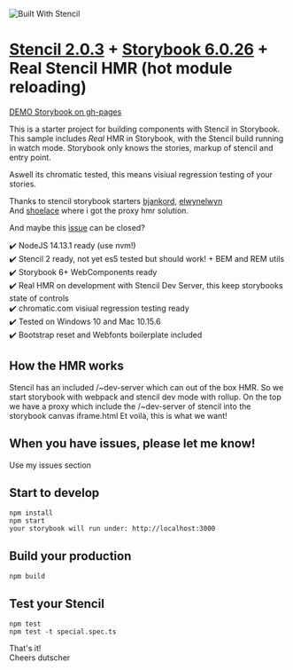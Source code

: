 ![Built With Stencil](https://img.shields.io/badge/-Built%20With%20Stencil-16161d.svg?logo=data%3Aimage%2Fsvg%2Bxml%3Bbase64%2CPD94bWwgdmVyc2lvbj0iMS4wIiBlbmNvZGluZz0idXRmLTgiPz4KPCEtLSBHZW5lcmF0b3I6IEFkb2JlIElsbHVzdHJhdG9yIDE5LjIuMSwgU1ZHIEV4cG9ydCBQbHVnLUluIC4gU1ZHIFZlcnNpb246IDYuMDAgQnVpbGQgMCkgIC0tPgo8c3ZnIHZlcnNpb249IjEuMSIgaWQ9IkxheWVyXzEiIHhtbG5zPSJodHRwOi8vd3d3LnczLm9yZy8yMDAwL3N2ZyIgeG1sbnM6eGxpbms9Imh0dHA6Ly93d3cudzMub3JnLzE5OTkveGxpbmsiIHg9IjBweCIgeT0iMHB4IgoJIHZpZXdCb3g9IjAgMCA1MTIgNTEyIiBzdHlsZT0iZW5hYmxlLWJhY2tncm91bmQ6bmV3IDAgMCA1MTIgNTEyOyIgeG1sOnNwYWNlPSJwcmVzZXJ2ZSI%2BCjxzdHlsZSB0eXBlPSJ0ZXh0L2NzcyI%2BCgkuc3Qwe2ZpbGw6I0ZGRkZGRjt9Cjwvc3R5bGU%2BCjxwYXRoIGNsYXNzPSJzdDAiIGQ9Ik00MjQuNywzNzMuOWMwLDM3LjYtNTUuMSw2OC42LTkyLjcsNjguNkgxODAuNGMtMzcuOSwwLTkyLjctMzAuNy05Mi43LTY4LjZ2LTMuNmgzMzYuOVYzNzMuOXoiLz4KPHBhdGggY2xhc3M9InN0MCIgZD0iTTQyNC43LDI5Mi4xSDE4MC40Yy0zNy42LDAtOTIuNy0zMS05Mi43LTY4LjZ2LTMuNkgzMzJjMzcuNiwwLDkyLjcsMzEsOTIuNyw2OC42VjI5Mi4xeiIvPgo8cGF0aCBjbGFzcz0ic3QwIiBkPSJNNDI0LjcsMTQxLjdIODcuN3YtMy42YzAtMzcuNiw1NC44LTY4LjYsOTIuNy02OC42SDMzMmMzNy45LDAsOTIuNywzMC43LDkyLjcsNjguNlYxNDEuN3oiLz4KPC9zdmc%2BCg%3D%3D&colorA=16161d&style=flat-square)

# [Stencil 2.0.3](https://stenciljs.com/) + [Storybook 6.0.26](https://storybook.js.org/) + Real Stencil HMR (hot module reloading)

[ DEMO Storybook on gh-pages](https://dutscher.github.io/stencil-storybook/)

This is a starter project for building components with Stencil in Storybook.
This sample includes _Real_ HMR in Storybook, with the Stencil build running in watch mode.
Storybook only knows the stories, markup of stencil and entry point.

Aswell its chromatic tested, this means visiual regression testing of your stories.

Thanks to stencil storybook starters [bjankord](https://github.com/bjankord/stencil-storybook-boilerplate), [elwynelwyn](https://github.com/elwynelwyn/stencilbook-ding)<br/>
And [shoelace](https://github.com/shoelace-style/shoelace) where i got the proxy hmr solution.

And maybe this [issue](https://github.com/storybookjs/storybook/issues/4600) can be closed?

✔️ NodeJS 14.13.1 ready (use nvm!)<br/>
✔️ Stencil 2 ready, not yet es5 tested but should work! + BEM and REM utils<br/>
✔️ Storybook 6+ WebComponents ready<br/>
✔️ Real HMR on development with Stencil Dev Server, this keep storybooks state of controls<br/>
✔️ chromatic.com visiual regression testing ready<br/>
✔️ Tested on Windows 10 and Mac 10.15.6<br/>
✔️ Bootstrap reset and Webfonts boilerplate included<br/>

## How the HMR works

Stencil has an included /~dev-server which can out of the box HMR.
So we start storybook with webpack and stencil dev mode with rollup.
On the top we have a proxy which include the /~dev-server of stencil into the storybook canvas iframe.html
Et voilà, this is what we want!

## When you have issues, please let me know!

Use my issues section

## Start to develop

`npm install`<br/>
`npm start`<br/>
`your storybook will run under: http://localhost:3000`

## Build your production

`npm build`

## Test your Stencil

`npm test`<br/>
`npm test -t special.spec.ts`

That's it!<br/>
Cheers dutscher
